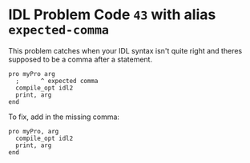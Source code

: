 # IDL Problem Code `43` with alias `expected-comma`

<!--@include: ./severity/disable_problem.md-->

<!--@include: ./severity/execution_error.md-->

This problem catches when your IDL syntax isn't quite right and theres supposed to be a comma after a statement.

```idl
pro myPro arg
  ;      ^ expected comma
  compile_opt idl2
  print, arg
end
```

To fix, add in the missing comma:

```idl
pro myPro, arg
  compile_opt idl2
  print, arg
end
```
